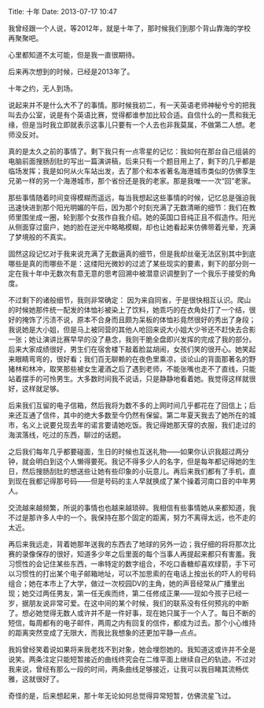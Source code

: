 Title: 十年
Date: 2013-07-17 10:47 

我曾经跟一个人说，等2012年，就是十年了，那时候我们到那个背山靠海的学校再聚聚吧。

心里都知道不太可能，但是我一直很期待。

后来再次想到的时候，已经是2013年了。

十年之约，无人到场。


说起来并不是什么大不了的事情。那时候我初二，有一天英语老师神秘兮兮的把我叫去办公室，说是有个英语比赛，觉得都谁参加比较合适。自信什么的一贯和我无缘，但是当时我立即就表示这事儿只要有一个人去也非我莫属，不做第二人想。老师没反对。

真的是太久之前的事情了。剩下我只有一点零星的记忆：我如何在那台自己组装的电脑前面搜肠刮肚的写出一篇演讲稿，后来只有一个题目用上了，剩下的几乎都是临场发挥；我是如何从火车站出发，去了那个和本省著名海港城市类似的仿佛孪生兄弟一样的另一个海港城市，那个省份还是我的老家。那是我唯一一次“回”老家。

那些事情随着时间变得模糊而遥远，每当我想起这些事情的时候，记忆总是强迫我迅速快进到那个阳光明媚的午后，因为那个时刻充满了无数清晰的细节：我们在教师里围坐成一圈，轮到那个女孩作自我介绍。她的英国口音纯正且不假造作。阳光从侧面穿过窗户，她的脸在逆光中略略模糊，却也让她看起来仿佛带着光晕，充满了梦境般的不真实。

固然这段记忆对于我来说充满了无数逼真的细节，但是我却丝毫无法区别其中到底哪些是真的而哪些不是：这缕阳光微妙的过滤了某些现实的要素，剩下的部分则一定在我十年中无数次有意无意的思考回溯中被潜意识调整到了一个我乐于接受的角度。

不过剩下的诸般细节，我则非常确定：
因为来自同省，于是很快相互认识。爬山的时候她那件统一配发的体恤衫被染上了饮料，她乖巧的在衣角处打了一个结，很好的掩饰了污渍不说，原本不合身而且颇为呆板的体恤衫竟然很好的秀出了身段；我说她是大小姐，但是马上被同营的其他人呛回来说大小姐大少爷还不赶快去合影一张；她让演讲比赛早早的没了悬念，我则干脆全盘即兴发挥的完成了我的部分。后来大家成绩很好，男生们在宿舍楼下敲着脸盆胡闹，女孩们笑的很开心。她笑起来眼睛弯弯的，很好看；我们百无聊赖的在夜色里乘凉，谈论山的背面那著名的野猪林和林冲，取笑那些被女生灌酒之后了遇到老师，不能张嘴也走不了直线，只能站着摆手的可怜男生。大多数时间我不说话，只是静静地看着她。我觉得这样就很好，这样就足够。

后来我们互留的电子信箱，然后我将为数不多的上网时间几乎都花在了回信上；后来还互通了信件，其中的绝大多数至今仍然有保留。第二年夏天我去了她所在的城市，名义上说要兑现去年的诺言要请她吃饭。我记得她那天穿的衣服，我们走过的海滨落线，吃过的东西，聊过的话题。

之后我们每年几乎都要碰面，生日的时候也互送礼物——如果你认识我超过两分钟，就会明白到这个人懒得要死。我记不得多少人的名字，但是每年都记得她的生日，然后搜肠刮肚的想送些让她有些印象的小玩意儿。再后来我们都有了手机，直到现在我都记得那号码——但是号码的主人早就换成了某个操着河南口音的中年男人。

交流越来越频繁，所说的事情也也越来越琐碎。我相信有些事情她从来都知道，我不过是那许多人中的一个。我保持在那个固定的距离，努力不离得太远，也不走的太近。

再后来我远走，背着她那年送我的东西去了地球的另外一边；我仔细的将将那次比赛的录像保存的很好，知道多少年之后里面的每个当事人再提起来都只有害羞。我习惯性的会记住某些东西，一串特定的数字组合，不吃口香糖却喜欢绿箭，手下可以习惯性的打出某个电子邮箱地址，可以不加思索的在电话上按出长的吓人的号码组合；她在本市上了大学，做过一次校园DV的主角，她的声音经常从广播里出现；她交过两任男友，第一任无疾而终，第二任修成正果——现如今孩子已经一岁，据朋友说非常可爱。在这中间的某个时候，我们的联系没有任何预兆的中断了。想必她觉得无数人或许并不是一件好事，现在她只属于一个人了。每日不断的短信，每周都有的电子邮件，两周之内有回复的信件，都成为过去。那个小心维持的距离突然变成了无限大，而我比我想象的还更加平静一点点。

我妈曾经笑着说如果将来我老找不到对象，她会埋怨她的。我知道这或许并不全是说笑。两条注定只能短暂接近的曲线终究会在二维平面上继续自己的轨迹。不过对我来说，曾经有那么一段的时间，两条曲线足够接近，让我可以我目睹其流畅优雅，这就很好了。

奇怪的是，后来想起来，那十年无论如何总觉得异常短暂，仿佛流星飞过。
